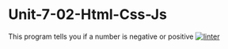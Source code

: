 # Unit-7-02-Html-Css-Js
This program tells you if a number is negative or positive
[![linter](https://github.com/Oscale/Unit-7-02-Html-Css-Js/workflows/linter/badge.svg)](https://github.com/marketplace/actions/super-linter)
